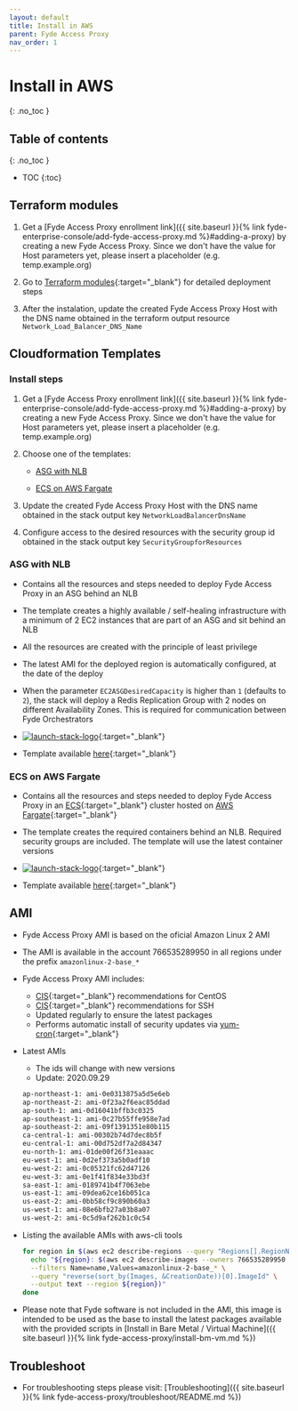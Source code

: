 ```yaml
---
layout: default
title: Install in AWS
parent: Fyde Access Proxy
nav_order: 1
---
```

# Install in AWS
{: .no_toc }

## Table of contents
{: .no_toc }
- TOC
{:toc}

## Terraform modules

  1. Get a [Fyde Access Proxy enrollment link]({{ site.baseurl }}{% link fyde-enterprise-console/add-fyde-access-proxy.md %}#adding-a-proxy) by creating a new Fyde Access Proxy. Since we don't have the value for Host parameters yet, please insert a placeholder (e.g. temp.example.org)

  1. Go to [Terraform modules](https://github.com/fyde/terraform-modules){:target="_blank"} for detailed deployment steps

  1. After the instalation, update the created Fyde Access Proxy Host with the DNS name obtained in the terraform output resource `Network_Load_Balancer_DNS_Name`

## Cloudformation Templates

### Install steps

  1. Get a [Fyde Access Proxy enrollment link]({{ site.baseurl }}{% link fyde-enterprise-console/add-fyde-access-proxy.md %}#adding-a-proxy) by creating a new Fyde Access Proxy. Since we don't have the value for Host parameters yet, please insert a placeholder (e.g. temp.example.org)

  1. Choose one of the templates:

      - [ASG with NLB](#asg-with-nlb)

      - [ECS on AWS Fargate](#ecs-on-aws-fargate)

  1. Update the created Fyde Access Proxy Host with the DNS name obtained in the stack output key `NetworkLoadBalancerDnsName`

  1. Configure access to the desired resources with the security group id obtained in the stack output key `SecurityGroupforResources`

[launch-stack-logo]: https://s3.amazonaws.com/cloudformation-examples/cloudformation-launch-stack.png "Launch Stack"

### ASG with NLB

- Contains all the resources and steps needed to deploy Fyde Access Proxy in an ASG behind an NLB

- The template creates a highly available / self-healing infrastructure with a minimum of 2 EC2 instances that are part of an ASG and sit behind an NLB

- All the resources are created with the principle of least privilege

- The latest AMI for the deployed region is automatically configured, at the date of the deploy

- When the parameter `EC2ASGDesiredCapacity` is higher than `1` (defaults to `2`), the stack will deploy a Redis Replication Group with 2 nodes on different Availability Zones. This is required for communication between Fyde Orchestrators

- [![launch-stack-logo]](https://console.aws.amazon.com/cloudformation/home#/stacks/new?stackName=fyde&templateURL=https://fyde-cloudformation-store.s3.amazonaws.com/fyde-access-proxy-aws-cf-asg.yaml){:target="_blank"}

- Template available [here](https://url.fyde.me/fyde-proxy-aws-cf-asg){:target="_blank"}

### ECS on AWS Fargate

- Contains all the resources and steps needed to deploy Fyde Access Proxy in an [ECS](https://aws.amazon.com/ecs/){:target="_blank"} cluster hosted on [AWS Fargate](https://aws.amazon.com/fargate/){:target="_blank"}

- The template creates the required containers behind an NLB. Required security groups are included. The template will use the latest container versions

- [![launch-stack-logo]](https://console.aws.amazon.com/cloudformation/home#/stacks/new?stackName=fyde&templateURL=https://fyde-cloudformation-store.s3.amazonaws.com/fyde-access-proxy-aws-cf-ecs-fargate.yaml){:target="_blank"}

- Template available [here](https://url.fyde.me/fyde-proxy-aws-cf-ecs-fargate){:target="_blank"}

## AMI

- Fyde Access Proxy AMI is based on the oficial Amazon Linux 2 AMI

- The AMI is available in the account 766535289950 in all regions under the prefix `amazonlinux-2-base_*`

- Fyde Access Proxy AMI includes:
  - [CIS](https://www.cisecurity.org/){:target="_blank"} recommendations for CentOS
  - [CIS](https://www.cisecurity.org/){:target="_blank"} recommendations for SSH
  - Updated regularly to ensure the latest packages
  - Performs automatic install of security updates via [yum-cron](http://man7.org/linux/man-pages/man8/yum-cron.8.html){:target="_blank"}

- Latest AMIs

  - The ids will change with new versions
  - Update: 2020.09.29

  ```txt
  ap-northeast-1: ami-0e0313875a5d5e6eb
  ap-northeast-2: ami-0f23a2f6eac85ddad
  ap-south-1: ami-0d16041bffb3c0325
  ap-southeast-1: ami-0c27b55ffe958e7ad
  ap-southeast-2: ami-09f1391351e80b115
  ca-central-1: ami-00302b74d7dec8b5f
  eu-central-1: ami-00d752df7a2d84347
  eu-north-1: ami-01de00f26f31eaaac
  eu-west-1: ami-0d2ef373a5b0adf10
  eu-west-2: ami-0c05321fc62d47126
  eu-west-3: ami-0e1f41f834e33bd3f
  sa-east-1: ami-0189741b4f7063ebe
  us-east-1: ami-09dea62ce16b051ca
  us-east-2: ami-0bb58cf9c890b60a3
  us-west-1: ami-08e6bfb27a03b8a07
  us-west-2: ami-0c5d9af262b1c0c54
  ```

- Listing the available AMIs with aws-cli tools

  ```sh
  for region in $(aws ec2 describe-regions --query "Regions[].RegionName" --output text); do
    echo "${region}: $(aws ec2 describe-images --owners 766535289950 \
    --filters Name=name,Values=amazonlinux-2-base_* \
    --query "reverse(sort_by(Images, &CreationDate))[0].ImageId" \
    --output text --region ${region})"
  done
  ```

- Please note that Fyde software is not included in the AMI, this image is intended to be used as the base to install the latest packages available with the provided scripts in [Install in Bare Metal / Virtual Machine]({{ site.baseurl }}{% link fyde-access-proxy/install-bm-vm.md %})

## Troubleshoot

- For troubleshooting steps please visit: [Troubleshooting]({{ site.baseurl }}{% link fyde-access-proxy/troubleshoot/README.md %})
